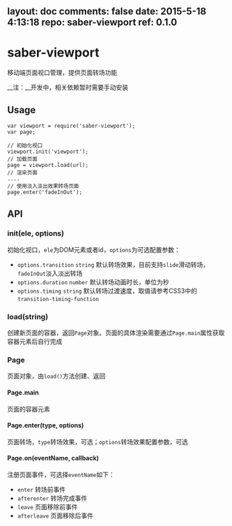 layout: doc
comments: false
date: 2015-5-18 4:13:18
repo: saber-viewport
ref: 0.1.0
---

# saber-viewport

移动端页面视口管理，提供页面转场功能

__注：__开发中，相关依赖暂时需要手动安装

## Usage

    var viewport = require('saber-viewport');
    var page;

    // 初始化视口
    viewport.init('viewport');
    // 加载页面
    page = viewport.load(url);
    // 渲染页面
    ....
    // 使用淡入淡出效果转场页面
    page.enter('fadeInOut');

## API

### init(ele, options)

初始化视口，`ele`为DOM元素或者id，`options`为可选配置参数：

* `options.transition` `string` 默认转场效果，目前支持`slide`滑动转场，`fadeInOut`淡入淡出转场
* `options.duration` `number` 默认转场动画时长，单位为秒
* `options.timing` `string` 默认转场过渡速度，取值请参考CSS3中的`transition-timing-function`

### load(string)

创建新页面的容器，返回`Page`对象。页面的具体渲染需要通过`Page.main`属性获取容器元素后自行完成

### Page

页面对象，由`load()`方法创建、返回

#### Page.main

页面的容器元素

#### Page.enter(type, options)

页面转场，`type`转场效果，可选；`options`转场效果配置参数，可选

#### Page.on(eventName, callback)

注册页面事件，可选择`eventName`如下：

* `enter` 转场前事件
* `afterenter` 转场完成事件
* `leave` 页面移除前事件
* `afterleave` 页面移除后事件

